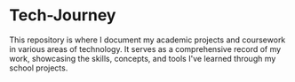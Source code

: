 # Tech-Journey
This repository is where I document my academic projects and coursework in various areas of technology. It serves as a comprehensive record of my work, showcasing the skills, concepts, and tools I've learned through my school projects.
